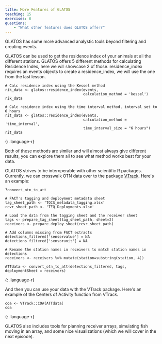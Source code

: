 ```yaml
---
title: More Features of GLATOS
teaching: 15
exercises: 0
questions:
    - "What other features does GLATOS offer?"
---
```


GLATOS has some more advanced analystic tools beyond filtering and creating events.

GLATOS can be used to get the residence index of your animals at all the different stations.
GLATOS offers 5 different methods for calculating Residence Index, here we will showcase 2 of those.
residence_index requires an events objects to create a residence_index, we will use the one
from the last lesson.

~~~
# Calc residence index using the Kessel method
rik_data <- glatos::residence_index(events, 
                                    calculation_method = 'kessel')
rik_data

# Calc residence index using the time interval method, interval set to 6 hours
rit_data <- glatos::residence_index(events, 
                                    calculation_method = 'time_interval', 
                                    time_interval_size = "6 hours")
rit_data
~~~
{: .language-r}

Both of these methods are similar and will almost always give different results, you can 
explore them all to see what method works best for your data.


GLATOS strives to be interoperable with other scientific R packages. Currently, we can 
crosswalk OTN data over to the package [VTrack](https://github.com/RossDwyer/VTrack). Here's an example:

~~~
?convert_otn_to_att

# FACT's tagging and deployment metadata sheet
tag_sheet_path <- 'TQCS_metadata_tagging.xlsx'
rcvr_sheet_path <- 'TEQ_Deployments.xlsx'

# Load the data from the tagging sheet and the receiver sheet
tags <- prepare_tag_sheet(tag_sheet_path, sheet=2)
receivers <- prepare_deploy_sheet(rcvr_sheet_path)

# Add columns missing from FACT extracts
detections_filtered['sensorvalue'] = NA
detections_filtered['sensorunit'] = NA

# Rename the station names in receivers to match station names in detections
receivers <- receivers %>% mutate(station=substring(station, 4))

ATTdata <- convert_otn_to_att(detections_filtered, tags, deploymentSheet = receivers)
~~~
{: .language-r}

And then you can use your data with the VTrack package. Here's an example of the Centers of Activity
function from VTrack.
~~~
coa <- VTrack::COA(ATTdata)
coa
~~~
{: .language-r}

GLATOS also includes tools for planning receiver arrays, simulating fish moving in an array, 
and some nice visualizations (which we will cover in the next episode).

